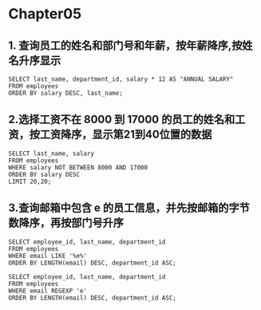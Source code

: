 # Chapter05

## 1. 查询员工的姓名和部门号和年薪，按年薪降序,按姓名升序显示

```mysql
SELECT last_name, department_id, salary * 12 AS "ANNUAL SALARY"
FROM employees
ORDER BY salary DESC, last_name;
```



## 2.选择工资不在 8000 到 17000 的员工的姓名和工资，按工资降序，显示第21到40位置的数据

```mysql
SELECT last_name, salary
FROM employees
WHERE salary NOT BETWEEN 8000 AND 17000
ORDER BY salary DESC
LIMIT 20,20;
```



## 3.查询邮箱中包含 e 的员工信息，并先按邮箱的字节数降序，再按部门号升序

```mysql
SELECT employee_id, last_name, department_id
FROM employees
WHERE email LIKE '%e%'
ORDER BY LENGTH(email) DESC, department_id ASC;
```

```mysql
SELECT employee_id, last_name, department_id
FROM employees
WHERE email REGEXP 'e'
ORDER BY LENGTH(email) DESC, department_id ASC;
```

